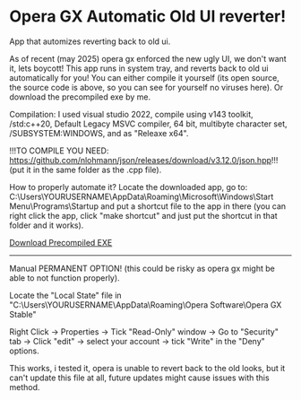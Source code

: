 # Opera GX Automatic Old UI reverter!


App that automizes reverting back to old ui.


As of recent (may 2025) opera gx enforced the new ugly UI, we don't want it, lets boycott!
This app runs in system tray, and reverts back to old ui automatically for you!
You can either compile it yourself (its open source, the source code is above, so you can see for yourself no viruses here).
Or download the precompiled exe by me.


Compilation:
I used visual studio 2022, compile using v143 toolkit, /std:c++20, Default Legacy MSVC compiler, 64 bit, multibyte character set, /SUBSYSTEM:WINDOWS, and as "Releaxe x64".


!!!TO COMPILE YOU NEED: https://github.com/nlohmann/json/releases/download/v3.12.0/json.hpp!!! (put it in the same folder as the .cpp file).


How to properly automate it? Locate the downloaded app, go to: C:\Users\YOURUSERNAME\AppData\Roaming\Microsoft\Windows\Start Menu\Programs\Startup and put a shortcut file to the app in there (you can right click the app, click "make shortcut" and just put the shortcut in that folder and it works).


[Download Precompiled EXE](https://github.com/hihasTheAutist/opera-gx-automatic-old-ui-reverter/blob/main/Project5.exe)

-----------------------------------------------------------------------------------------------------

Manual PERMANENT OPTION! (this could be risky as opera gx might be able to not function properly).


Locate the "Local State" file in "C:\Users\YOURUSERNAME\AppData\Roaming\Opera Software\Opera GX Stable"


Right Click -> Properties -> Tick "Read-Only" window -> Go to "Security" tab -> Click "edit" -> select your account -> tick "Write" in the "Deny" options.


This works, i tested it, opera is unable to revert back to the old looks, but it can't update this file at all, future updates might cause issues with this method.
